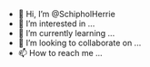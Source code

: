 - 👋 Hi, I’m @SchipholHerrie
- 👀 I’m interested in ...
- 🌱 I’m currently learning ...
- 💞️ I’m looking to collaborate on ...
- 📫 How to reach me ...

<!---
SchipholHerrie/SchipholHerrie is a ✨ special ✨ repository because its `README.md` (this file) appears on your GitHub profile.
You can click the Preview link to take a look at your changes.
--->
